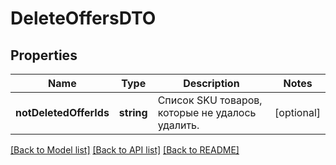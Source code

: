 # DeleteOffersDTO

## Properties
Name | Type | Description | Notes
------------ | ------------- | ------------- | -------------
**notDeletedOfferIds** | **string** | Список SKU товаров, которые не удалось удалить. | [optional] 

[[Back to Model list]](../README.md#documentation-for-models) [[Back to API list]](../README.md#documentation-for-api-endpoints) [[Back to README]](../README.md)


